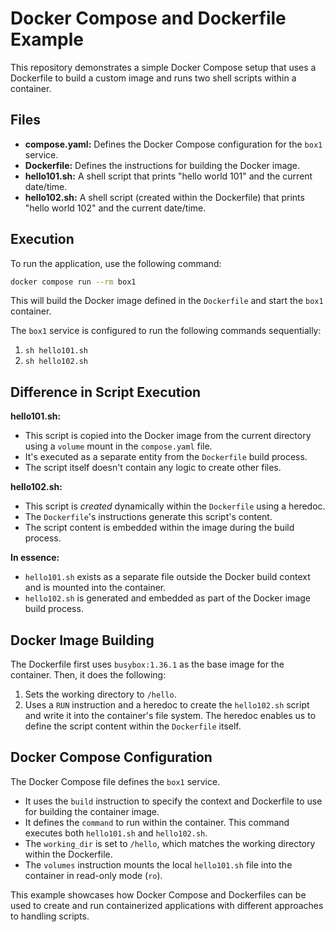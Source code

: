 # Docker Compose and Dockerfile Example

This repository demonstrates a simple Docker Compose setup that uses a Dockerfile to build a custom image and runs two shell scripts within a container.


## Files

* **compose.yaml:** Defines the Docker Compose configuration for the `box1` service.
* **Dockerfile:** Defines the instructions for building the Docker image.
* **hello101.sh:** A shell script that prints "hello world 101" and the current date/time. 
* **hello102.sh:** A shell script (created within the Dockerfile) that prints "hello world 102" and the current date/time.


## Execution

To run the application, use the following command:

```bash
docker compose run --rm box1
```

This will build the Docker image defined in the `Dockerfile` and start the `box1` container.

The `box1` service is configured to run the following commands sequentially:

1. `sh hello101.sh`
2. `sh hello102.sh`


## Difference in Script Execution

**hello101.sh:**

- This script is copied into the Docker image from the current directory using a `volume` mount in the `compose.yaml` file.
- It's executed as a separate entity from the `Dockerfile` build process.
- The script itself doesn't contain any logic to create other files.


**hello102.sh:**

- This script is *created* dynamically within the `Dockerfile` using a heredoc. 
- The `Dockerfile`'s instructions generate this script's content.
- The script content is embedded within the image during the build process.


**In essence:**

- `hello101.sh` exists as a separate file outside the Docker build context and is mounted into the container.
- `hello102.sh` is generated and embedded as part of the Docker image build process.

## Docker Image Building

The Dockerfile first uses `busybox:1.36.1` as the base image for the container. Then, it does the following:

1. Sets the working directory to `/hello`.
2. Uses a `RUN` instruction and a heredoc to create the `hello102.sh` script and write it into the container's file system. The heredoc enables us to define the script content within the `Dockerfile` itself.


## Docker Compose Configuration

The Docker Compose file defines the `box1` service. 
- It uses the `build` instruction to specify the context and Dockerfile to use for building the container image.
- It defines the `command` to run within the container. This command executes both `hello101.sh` and `hello102.sh`.
- The `working_dir` is set to `/hello`, which matches the working directory within the Dockerfile.
- The `volumes` instruction mounts the local `hello101.sh` file into the container in read-only mode (`ro`).


This example showcases how Docker Compose and Dockerfiles can be used to create and run containerized applications with different approaches to handling scripts.